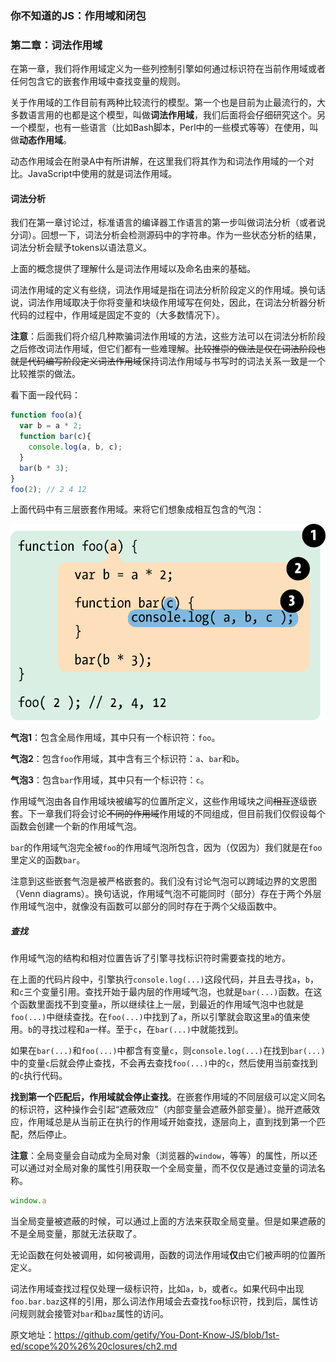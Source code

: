 ### 你不知道的JS：作用域和闭包

### 第二章：词法作用域

在第一章，我们将作用域定义为一些列控制引擎如何通过标识符在当前作用域或者任何包含它的嵌套作用域中查找变量的规则。

关于作用域的工作目前有两种比较流行的模型。第一个也是目前为止最流行的，大多数语言用的也都是这个模型，叫做**词法作用域**，我们后面将会仔细研究这个。另一个模型，也有一些语言（比如Bash脚本，Perl中的一些模式等等）在使用，叫做**动态作用域**。

动态作用域会在附录A中有所讲解，在这里我们将其作为和词法作用域的一个对比。JavaScript中使用的就是词法作用域。

#### 词法分析

我们在第一章讨论过，标准语言的编译器工作语言的第一步叫做词法分析（或者说分词）。回想一下，词法分析会检测源码中的字符串。作为一些状态分析的结果，词法分析会赋予tokens以语法意义。

上面的概念提供了理解什么是词法作用域以及命名由来的基础。

词法作用域的定义有些绕，词法作用域是指在词法分析阶段定义的作用域。换句话说，词法作用域取决于你将变量和块级作用域写在何处，因此，在词法分析器分析代码的过程中，作用域是固定不变的（大多数情况下）。

**注意**：后面我们将介绍几种欺骗词法作用域的方法，这些方法可以在词法分析阶段之后修改词法作用域，但它们都有一些难理解。~~比较推崇的做法是仅在词法阶段也就是代码编写阶段定义词法作用域~~保持词法作用域与书写时的词法关系一致是一个比较推崇的做法。

看下面一段代码：

```javascript
function foo(a){
  var b = a * 2;
  function bar(c){
    console.log(a, b, c);
  }
  bar(b * 3);
}
foo(2); // 2 4 12
```

上面代码中有三层嵌套作用域。来将它们想象成相互包含的气泡：

![](./img/201910052203.png)

**气泡1**：包含全局作用域，其中只有一个标识符：`foo`。

**气泡2**：包含`foo`作用域，其中含有三个标识符：`a`、`bar`和`b`。

**气泡3**：包含`bar`作用域，其中只有一个标识符：`c`。

作用域气泡由各自作用域块被编写的位置所定义，这些作用域块之间~~相互~~逐级嵌套。下一章我们将会讨论~~不同的作用域~~作用域的不同组成，但目前我们仅假设每个函数会创建一个新的作用域气泡。

`bar`的作用域气泡完全被`foo`的作用域气泡所包含，因为（仅因为）我们就是在`foo`里定义的函数`bar`。

注意到这些嵌套气泡是被严格嵌套的。我们没有讨论气泡可以跨域边界的文恩图（Venn diagrams）。换句话说，作用域气泡不可能同时（部分）存在于两个外层作用域气泡中，就像没有函数可以部分的同时存在于两个父级函数中。

##### 查找

作用域气泡的结构和相对位置告诉了引擎寻找标识符时需要查找的地方。

在上面的代码片段中，引擎执行`console.log(...)`这段代码，并且去寻找`a`，`b`，和`c`三个变量引用。查找开始于最内层的作用域气泡，也就是`bar(...)`函数。在这个函数里面找不到变量`a`，所以继续往上一层，到最近的作用域气泡中也就是`foo(...)`中继续查找。在`foo(...)`中找到了`a`，所以引擎就会取这里`a`的值来使用。`b`的寻找过程和`a`一样。至于`c`，在`bar(...)`中就能找到。

如果在`bar(...)`和`foo(...)`中都含有变量`c`，则`console.log(...)`在找到`bar(...)`中的变量`c`后就会停止查找，不会再去查找`foo(...)`中的`c`，然后使用当前查找到的`c`执行代码。

**找到第一个匹配后，作用域就会停止查找**。在嵌套作用域的不同层级可以定义同名的标识符，这种操作会引起“遮蔽效应”（内部变量会遮蔽外部变量）。抛开遮蔽效应，作用域总是从当前正在执行的作用域开始查找，逐层向上，直到找到第一个匹配，然后停止。

**注意**：全局变量会自动成为全局对象（浏览器的`window`，等等）的属性，所以还可以通过对全局对象的属性引用获取一个全局变量，而不仅仅是通过变量的词法名称。

```javascript
window.a
```

当全局变量被遮蔽的时候，可以通过上面的方法来获取全局变量。但是如果遮蔽的不是全局变量，那就无法获取了。

无论函数在何处被调用，如何被调用，函数的词法作用域**仅**由它们被声明的位置所定义。

词法作用域查找过程仅处理一级标识符，比如`a`，`b`，或者`c`。如果代码中出现`foo.bar.baz`这样的引用，那么词法作用域会去查找`foo`标识符，找到后，属性访问规则就会接管对`bar`和`baz`属性的访问。











原文地址：<https://github.com/getify/You-Dont-Know-JS/blob/1st-ed/scope%20%26%20closures/ch2.md>